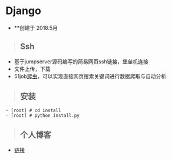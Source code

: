 
# Django
- **创建于 2018.5月

>## Ssh

- 基于jumpserver源码编写的简易网页ssh链接，堡垒机连接
- 文件上传，下载
- 51job[爬虫](http://lxa.kim/scrapys/fjob/)，可以实现直接网页搜索关键词进行数据爬取与自动分析

>## 安装
```
- [root] # cd install
- [root] # python install.py
```
>## 个人博客

- [链接](http://www.lxxx.site)

